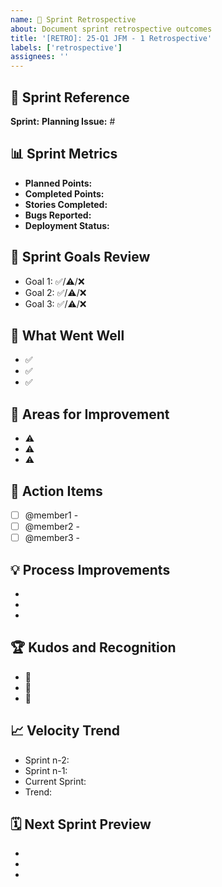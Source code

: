 ```yaml
---
name: 🔄 Sprint Retrospective
about: Document sprint retrospective outcomes
title: '[RETRO]: 25-Q1 JFM - 1 Retrospective'
labels: ['retrospective']
assignees: ''
---
```


## 🔗 Sprint Reference
**Sprint:** <!-- e.g., 25-Q1 JFM - 1 -->
**Planning Issue:** #<!-- Link to sprint planning issue -->

## 📊 Sprint Metrics
<!-- Key metrics and completion status -->
- **Planned Points:** <!-- e.g., 42 points -->
- **Completed Points:** <!-- e.g., 38 points (90%) -->
- **Stories Completed:** <!-- e.g., 7/8 stories -->
- **Bugs Reported:** <!-- e.g., 3 (1 critical, 2 minor) -->
- **Deployment Status:** <!-- e.g., Released to production on Mar 24 -->

## 🎯 Sprint Goals Review
<!-- Review of sprint goals from planning -->
- Goal 1: ✅/⚠️/❌ <!-- Status and brief note -->
- Goal 2: ✅/⚠️/❌ <!-- Status and brief note -->
- Goal 3: ✅/⚠️/❌ <!-- Status and brief note -->

## 🌟 What Went Well
<!-- Positive aspects to continue -->
- ✅ 
- ✅ 
- ✅ 

## 🔧 Areas for Improvement
<!-- Challenges faced and improvement opportunities -->
- ⚠️ 
- ⚠️ 
- ⚠️ 

## 🚀 Action Items
<!-- Specific, assigned improvements for next sprint -->
- [ ] @member1 - <!-- Action item -->
- [ ] @member2 - <!-- Action item -->
- [ ] @member3 - <!-- Action item -->

## 💡 Process Improvements
<!-- Suggestions for workflow, tools, or process improvements -->
- 
- 
- 

## 🏆 Kudos and Recognition
<!-- Celebrate team and individual achievements -->
- 👏 
- 👏 
- 👏 

## 📈 Velocity Trend
<!-- Track velocity trends -->
- Sprint n-2: <!-- points -->
- Sprint n-1: <!-- points -->
- Current Sprint: <!-- points -->
- Trend: <!-- Increasing/Stable/Decreasing -->

## 🗓️ Next Sprint Preview
<!-- Brief look ahead at priorities for next sprint -->
- 
- 
- 

<!-- For assistance with this template, contact @ramanaditya -->